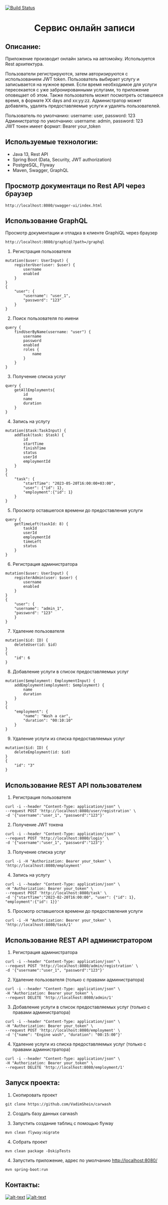 [![Build Status](https://travis-ci.org/VadimShein/carwash.svg?branch=master)](https://travis-ci.org/VadimShein/carwash)

# <p align="center">Сервис онлайн записи</p>

## Описание:
Приложение производит онлайн запись на автомойку. Используется Rest архитектура.  

Пользователи регистрируются, затем авторизируются с использованием JWT token.
Пользователь выбирает услугу и записывается на нужное время.
Если время необходимое для услуги пересекается с уже забронированными услугами, то приложение оповещает об этом.
Также пользователь может посмотреть оставшееся время, в формате ХХ days and xx:yy:zz.
Администратор может добавлять, удалять предоставляемые услуги и удалять пользователей.

Пользователь по умолчанию: username: user, password: 123  
Администратор по умолчанию: username: admin, password: 123  
JWT токен имеет формат: Bearer your_token  

## Используемые технологии:
* Java 13, Rest API
* Spring Boot (Data, Security, JWT authorization)
* PostgreSQL, Flyway
* Maven, Swagger, GraphQL

## Просмотр документаци по Rest API через браузер
```
http://localhost:8080/swagger-ui/index.html
```

## Использование GraphQL
Просмотр документации и отладка в клиенте GraphiQL через браузер
```
http://localhost:8080/graphiql?path=/graphql
```

1. Регистрация пользователя 
```
mutation($user: UserInput) {  
    registerUser(user: $user) {  
        username  
        enabled  
    }  
}  
{  
    "user": {  
        "username": "user_1",  
        "password": "123"  
    }  
}  
```
 
2. Поиск пользователя по имени
```
query {
    findUserByName(username: "user") {
        username 
        password 
        enabled 
        roles {
            name
        }
    }
}
```

3. Получение списка услуг
```
query {
    getAllEmployments{
        id 
        name 
        duration
    }
}
```
  
4. Запись на услугу
```
mutation($task:TaskInput) {
    addTask(task: $task) {
        id
        startTime
        finishTime
        status
        userId
        employmentId
    } 
}
{
    "task": {
        "startTime": "2023-05-20T16:00:00+03:00",
        "user": {"id": 1}, 
        "employment":{"id": 1}
    }
}
```
  
5. Просмотр оставшегося времени до предоставления услуги
```
query {
    getTimeLeft(taskId: 8) {
        taskId 
        userId 
        employmentId 
        timeLeft 
        status
    }
}
```
 
6. Регистрация администратора
```
mutation($user: UserInput) {
    registerAdmin(user: $user) {
        username
        enabled 
    } 
}
{
    "user": {
    "username": "admin_1",
    "password": "123"
    }
}
```

7. Удаление пользователя
```
mutation($id: ID) {
    deleteUser(id: $id)
}
{
    "id": 6
}
```

8. Добавление услуги в список предоставляемых услуг
```
mutation($employment: EmploymentInput) {
    addEmployment(employment: $employment) {
        name
        duration
    } 
}
{
    "employment": {
        "name": "Wash a car",
        "duration": "00:10:10"
    }
}
```

9. Удаление услуги из списка предоставляемых услуг
```
mutation($id: ID) {
    deleteEmployment(id: $id)
}
{
    "id": "3"
}
```

## Использование REST API пользователем

1. Регистрация пользователя  
```
curl -i --header "Content-Type: application/json" \
--request POST 'http://localhost:8080/user/registration' \
-d '{"username":"user_1", "password":"123"}'
```

2. Получение JWT токена  
```
curl -i --header "Content-Type: application/json" \
--request POST 'http://localhost:8080/login' \
-d '{"username":"user_1", "password":"123"}'
```

3. Получение списка услуг  
```
curl -i -H "Authorization: Bearer your_token" \
'http://localhost:8080/employment'
```

4. Запись на услугу  
```
curl -i --header "Content-Type: application/json" \
-H "Authorization: Bearer your_token" \
--request POST 'http://localhost:8080/task' \
-d '{"startTime":"2023-02-20T16:00:00", "user": {"id": 1}, "employment":{"id": 1}}'
```

5. Просмотр оставшегося времени до предоставления услуги  
```
curl -i -H "Authorization: Bearer your_token" \
'http://localhost:8080/task/1'
```

## Использование REST API администратором

1. Регистрация администратора  
```
curl -i --header "Content-Type: application/json" \
--request POST 'http://localhost:8080/admin/registration' \
-d '{"username":"user_1", "password":"123"}'
```

2. Удаление пользователя (только с правами администратора)  
```
curl -i --header "Content-Type: application/json" \
-H "Authorization: Bearer your_token" \
--request DELETE 'http://localhost:8080/admin/1'
```

3. Добавление услуги в список предоставляемых услуг (только с правами администратора)
```  
curl -i --header "Content-Type: application/json" \
-H "Authorization: Bearer your_token" \
--request POST 'http://localhost:8080/employment' \
-d '{"name": "Engine wash", "duration": "00:15:00"}'
```

4. Удаление услуги из списка предоставляемых услуг (только с правами администратора)
```  
curl -i --header "Content-Type: application/json" \
-H "Authorization: Bearer your_token" \
--request DELETE 'http://localhost:8080/employment/1'
```

## Запуск проекта:
1. Скопировать проект 
```
git clone https://github.com/VadimShein/carwash
```

2. Создать базу данных carwash 

3. Запустить создание таблиц с помощью flyway
``` 
mvn clean flyway:migrate
```

4. Собрать проект
```
mvn clean package -DskipTests
```

4. Запустить приложение, адрес по умолчанию  [http://localhost:8080/](http://localhost:8080/)
```
mvn spring-boot:run
```

## Контакты:
[![alt-text](https://img.shields.io/badge/-telegram-grey?style=flat&logo=telegram&logoColor=white)](https://t.me/SheinVadim)
[![alt-text](https://img.shields.io/badge/@%20email-005FED?style=flat&logo=mail&logoColor=white)](mailto:shein.v94@mail.ru)
